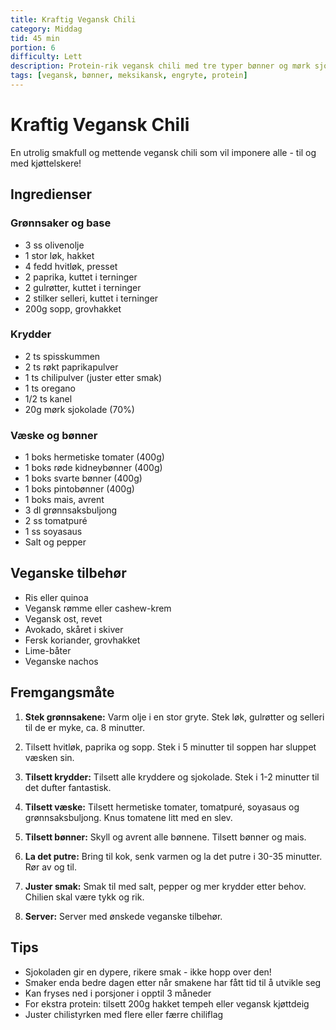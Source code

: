 ```yaml
---
title: Kraftig Vegansk Chili
category: Middag
tid: 45 min
portion: 6
difficulty: Lett
description: Protein-rik vegansk chili med tre typer bønner og mørk sjokolade
tags: [vegansk, bønner, meksikansk, engryte, protein]
---
```


# Kraftig Vegansk Chili

En utrolig smakfull og mettende vegansk chili som vil imponere alle - til og med kjøttelskere!

## Ingredienser

### Grønnsaker og base

- 3 ss olivenolje
- 1 stor løk, hakket
- 4 fedd hvitløk, presset
- 2 paprika, kuttet i terninger
- 2 gulrøtter, kuttet i terninger
- 2 stilker selleri, kuttet i terninger
- 200g sopp, grovhakket

### Krydder

- 2 ts spisskummen
- 2 ts røkt paprikapulver
- 1 ts chilipulver (juster etter smak)
- 1 ts oregano
- 1/2 ts kanel
- 20g mørk sjokolade (70%)

### Væske og bønner

- 1 boks hermetiske tomater (400g)
- 1 boks røde kidneybønner (400g)
- 1 boks svarte bønner (400g)
- 1 boks pintobønner (400g)
- 1 boks mais, avrent
- 3 dl grønnsaksbuljong
- 2 ss tomatpuré
- 1 ss soyasaus
- Salt og pepper

## Veganske tilbehør

- Ris eller quinoa
- Vegansk rømme eller cashew-krem
- Vegansk ost, revet
- Avokado, skåret i skiver
- Fersk koriander, grovhakket
- Lime-båter
- Veganske nachos

## Fremgangsmåte

1. **Stek grønnsakene:** Varm olje i en stor gryte. Stek løk, gulrøtter og selleri til de er myke, ca. 8 minutter.

2. Tilsett hvitløk, paprika og sopp. Stek i 5 minutter til soppen har sluppet væsken sin.

3. **Tilsett krydder:** Tilsett alle kryddere og sjokolade. Stek i 1-2 minutter til det dufter fantastisk.

4. **Tilsett væske:** Tilsett hermetiske tomater, tomatpuré, soyasaus og grønnsaksbuljong. Knus tomatene litt med en slev.

5. **Tilsett bønner:** Skyll og avrent alle bønnene. Tilsett bønner og mais.

6. **La det putre:** Bring til kok, senk varmen og la det putre i 30-35 minutter. Rør av og til.

7. **Juster smak:** Smak til med salt, pepper og mer krydder etter behov. Chilien skal være tykk og rik.

8. **Server:** Server med ønskede veganske tilbehør.

## Tips

- Sjokoladen gir en dypere, rikere smak - ikke hopp over den!
- Smaker enda bedre dagen etter når smakene har fått tid til å utvikle seg
- Kan fryses ned i porsjoner i opptil 3 måneder
- For ekstra protein: tilsett 200g hakket tempeh eller vegansk kjøttdeig
- Juster chilistyrken med flere eller færre chiliflag
